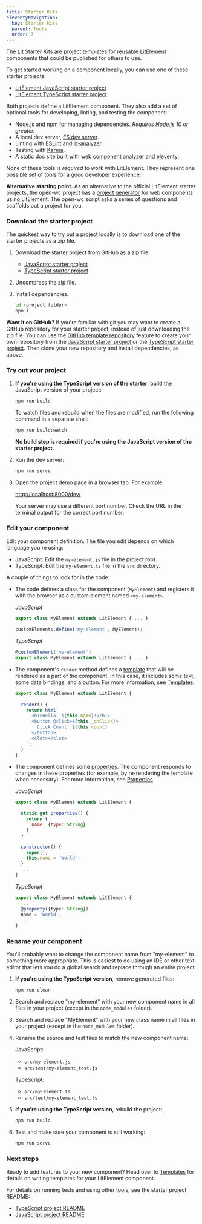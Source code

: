 ```yaml
---
title: Starter Kits
eleventyNavigation:
  key: Starter Kits
  parent: Tools
  order: 7
---
```


The Lit Starter Kits are project templates for reusable LitElement components that could be published for others to use.

To get started working on a component locally, you can use one of these starter projects:

*   [LitElement JavaScript starter project ](https://github.com/PolymerLabs/lit-element-starter-js)
*   [LitElement TypeScript starter project](https://github.com/PolymerLabs/lit-element-starter-ts)

Both projects define a LitElement component. They also add a set of optional tools for developing, linting, and testing the component:

*   Node.js and npm for managing dependencies. _Requires Node.js 10 or greater._
*   A local dev server,  [ES dev server](https://open-wc.org/developing/es-dev-server.html#getting-started).
*   Linting with [ESLint](https://eslint.org/) and [lit-analyzer](https://www.npmjs.com/package/lit-analyzer).
*   Testing with [Karma](https://karma-runner.github.io/latest/index.html).
*   A static doc site built with [web component analyzer](https://www.npmjs.com/package/web-component-analyzer) and [eleventy](https://www.11ty.dev/).

None of these tools is _required_ to work with LitElement. They represent one possible set of tools for a good developer experience.

<div class="alert alert-info">

**Alternative starting point.** As an alternative to the official LitElement starter projects, the open-wc project has a [project generator](https://open-wc.org/docs/development/generator/) for web components using LitElement. The open-wc script asks a series of questions and scaffolds out a project for you.

</div>

### Download the starter project

The quickest way to try out a project locally is to download one of the starter projects as a zip file.

1.  Download the starter project from GitHub as a zip file:

    *   [JavaScript starter project](https://github.com/PolymerLabs/lit-element-starter-js/archive/master.zip)
    *   [TypeScript starter project](https://github.com/PolymerLabs/lit-element-starter-ts/archive/master.zip)

1.  Uncompress the zip file.

1.  Install dependencies.

    ```bash
    cd <project folder>
    npm i
    ```

<div class="alert alert-info">

**Want it on GitHub?** If you're familiar with git you may want to create a GitHub repository for your starter project,
instead of just downloading the zip file. You can use the [GitHub template repository](https://help.github.com/en/github/creating-cloning-and-archiving-repositories/creating-a-repository-from-a-template) feature to create your own repository from the [JavaScript starter project ](https://github.com/PolymerLabs/lit-element-starter-js) or the [TypeScript starter project](https://github.com/PolymerLabs/lit-element-starter-ts). Then clone your new repository and install dependencies, as above.

</div>

### Try out your project

1.  **If you're using the TypeScript version of the starter**, build the JavaScript version of your project:

    ```bash
    npm run build
    ```

    To watch files and rebuild when the files are modified, run the following command in a separate shell:

    ```bash
    npm run build:watch
    ```

    **No build step is required if you're using the JavaScript version of the starter project.**

1.  Run the dev server:

    ```bash
    npm run serve
    ```

1.  Open the project demo page in a browser tab. For example:

    [http://localhost:8000/dev/](http://localhost:8000/dev/)

    Your server may use a different port number. Check the URL in the terminal output for the correct port number.


### Edit your component

Edit your component definition. The file you edit depends on which language you're using:

*   JavaScript. Edit the `my-element.js` file in the project root.
*   TypeScript. Edit the `my-element.ts` file in the `src` directory.

A couple of things to look for in the code:

*   The code defines a class for the component (`MyElement`) and registers it with the browser as a custom element named `<my-element>`.

    _JavaScript_

    ```js
    export class MyElement extends LitElement { ... }

    customElements.define('my-element', MyElement);
    ```

    _TypeScript_

    ```ts
    @customElement('my-element')
    export class MyElement extends LitElement { ... }
    ```


*   The component's `render` method defines a [template](templates) that will be rendered as a part of the component. In this case, it includes some text, some data bindings, and a button. For more information, see [Templates](templates).

    ```js
    export class MyElement extends LitElement {
      ...
      render() {
        return html`
          <h1>Hello, ${this.name}!</h1>
          <button @click=${this._onClick}>
            Click Count: ${this.count}
          </button>
          <slot></slot>
        `;
      }
    }
    ```

*   The component defines some [properties](properties). The component responds to changes in these properties (for example, by re-rendering the template when necessary). For more information, see [Properties](properties).

    _JavaScript_

    ```js
    export class MyElement extends LitElement {

      static get properties() {
        return {
          name: {type: String}
        }
      }

      constructor() {
        super();
        this.name = 'World';
      }
      ...
    }
    ```

    _TypeScript_

    ```ts
    export class MyElement extends LitElement {
      ...
      @property({type: String})
      name = 'World';
      ...
    }
    ```

### Rename your component

You'll probably want to change the component name from "my-element" to something more appropriate. This is easiest to do using an IDE or other text editor that lets you do a global search and replace through an entire project.

1.  **If you're using the TypeScript version**, remove generated files:

    ```bash
    npm run clean
    ```

1.  Search and replace "my-element" with your new component name in all files in your project (except in the `node_modules` folder).
1.  Search and replace "MyElement" with your new class name in all files in your project (except in the `node_modules` folder).
1.  Rename the source and test files to match the new component name:

    JavaScript:

    * `src/my-element.js`
    * `src/test/my-element_test.js`

    TypeScript:

    * `src/my-element.ts`
    * `src/test/my-element_test.ts`

1.  **If you're using the TypeScript version**, rebuild the project:

    ```bash
    npm run build
    ```

1.  Test and make sure your component is still working:

    ```bash
    npm run serve
    ```

### Next steps

Ready to add features to your new component? Head over to [Templates](templates) for details on writing templates for your LitElement component.

For details on running tests and using other tools, see the starter project README:

*   [TypeScript project README](https://github.com/PolymerLabs/lit-element-starter-ts/blob/master/README.md)
*   [JavaScript project README](https://github.com/PolymerLabs/lit-element-starter-js/blob/master/README.md)
